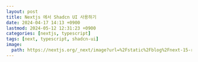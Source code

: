```yaml
---
layout: post
title: Nextjs 에서 Shadcn UI 사용하기
date: 2024-04-17 14:13 +0900
lastmod: 2024-05-12 12:31:23 +0900
categories: [nextjs, typescript]
tags: [next, typescript, shadcn-ui]
image:
  path: https://nextjs.org/_next/image?url=%2Fstatic%2Fblog%2Fnext-15-rc%2Fcreate-next-app-dark.png&w=2048&q=75
---
```

